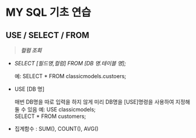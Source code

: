 # MY SQL 기초 연습


## USE / SELECT / FROM

> ***컬럼 조회***

- *SELECT [필드명,컬럼] FROM [DB 명.테이블 명];*

    예: SELECT * FROM classicmodels.custoers;

- USE [DB 명]

    매번 DB명을 따로 입력을 하지 않게 미리 DB명을 [USE]명령을 사용하여 지정해 둘 수 있음
    예: USE classicmodels; \
        SELECT  *  FROM customers;

- 집계함수 : SUM(), COUNT(), AVG()


